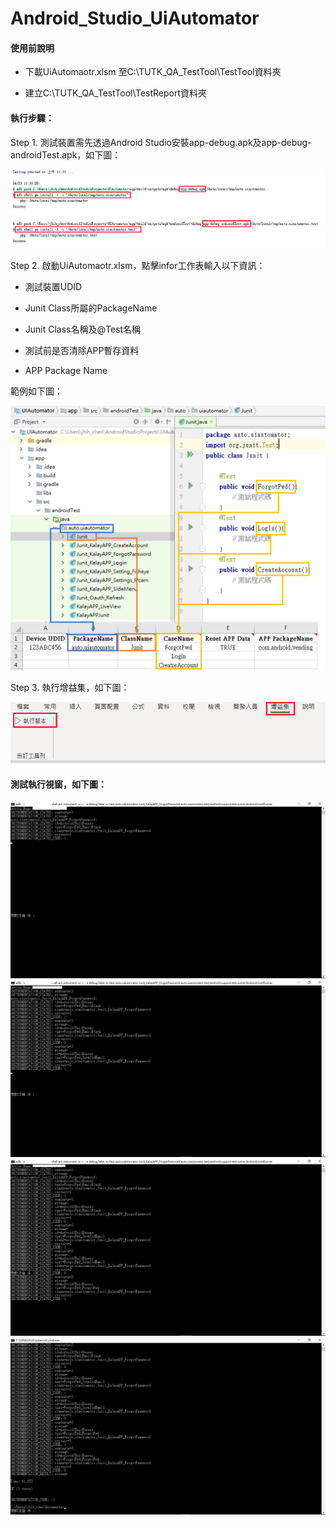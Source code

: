 # Android_Studio_UiAutomator

#### 使用前說明

* 下載UiAutomaotr.xlsm 至C:\TUTK_QA_TestTool\TestTool資料夾

* 建立C:\TUTK_QA_TestTool\TestReport資料夾

#### 執行步驟：
Step 1. 測試裝置需先透過Android Studio安裝app-debug.apk及app-debug-androidTest.apk，如下圖：

   ![image](https://github.com/Gilleschen/Android_Studio_UiAutomator/blob/master/Picture/install_apk.png)
    
Step 2. 啟動UiAutomaotr.xlsm，點擊infor工作表輸入以下資訊：

* 測試裝置UDID

* Junit Class所屬的PackageName

* Junit Class名稱及@Test名稱

* 測試前是否清除APP暫存資料

* APP Package Name

範例如下圖：

![image](https://github.com/Gilleschen/Android_Studio_UiAutomator/blob/master/Picture/%E8%A1%A8%E6%A0%BC%E8%AA%AA%E6%98%8E.png)

Step 3. 執行增益集，如下圖：

![image](https://github.com/Gilleschen/Android_Studio_UiAutomator/blob/master/Picture/%E5%A2%9E%E7%9B%8A%E9%9B%86.PNG)
    
#### 測試執行視窗，如下圖：

![image](https://github.com/Gilleschen/Android_Studio_UiAutomator/blob/master/Picture/1.png)
![image](https://github.com/Gilleschen/Android_Studio_UiAutomator/blob/master/Picture/2.png)
![image](https://github.com/Gilleschen/Android_Studio_UiAutomator/blob/master/Picture/3.png)
![image](https://github.com/Gilleschen/Android_Studio_UiAutomator/blob/master/Picture/4.png)
